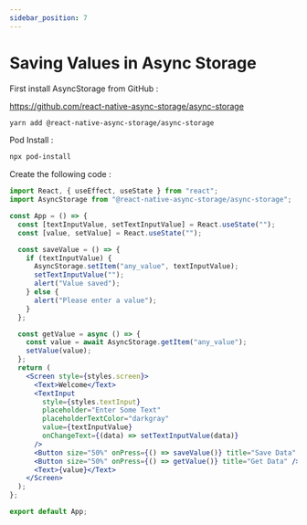 ```yaml
---
sidebar_position: 7
---
```


# Saving Values in Async Storage

First install AsyncStorage from GitHub :

https://github.com/react-native-async-storage/async-storage

```bash
yarn add @react-native-async-storage/async-storage
```

Pod Install :

```bash
npx pod-install
```

Create the following code :

```jsx title="app.js"
import React, { useEffect, useState } from "react";
import AsyncStorage from "@react-native-async-storage/async-storage";

const App = () => {
  const [textInputValue, setTextInputValue] = React.useState("");
  const [value, setValue] = React.useState("");

  const saveValue = () => {
    if (textInputValue) {
      AsyncStorage.setItem("any_value", textInputValue);
      setTextInputValue("");
      alert("Value saved");
    } else {
      alert("Please enter a value");
    }
  };

  const getValue = async () => {
    const value = await AsyncStorage.getItem("any_value");
    setValue(value);
  };
  return (
    <Screen style={styles.screen}>
      <Text>Welcome</Text>
      <TextInput
        style={styles.textInput}
        placeholder="Enter Some Text"
        placeholderTextColor="darkgray"
        value={textInputValue}
        onChangeText={(data) => setTextInputValue(data)}
      />
      <Button size="50%" onPress={() => saveValue()} title="Save Data" />
      <Button size="50%" onPress={() => getValue()} title="Get Data" />
      <Text>{value}</Text>
    </Screen>
  );
};

export default App;
```

